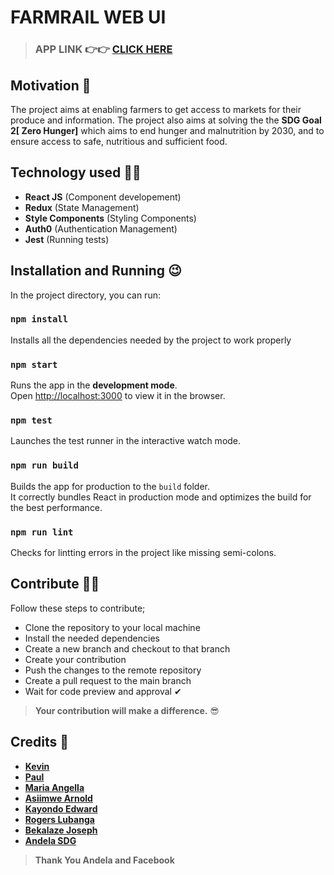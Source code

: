# **FARMRAIL WEB UI**
> ### **APP LINK** 👉👉 [**CLICK HERE**](https://farmrail-staging.netlify.app)

## **Motivation** 👻
The project aims at enabling farmers to get access to markets for their produce and information. The project also aims at solving the the **SDG Goal 2[ Zero Hunger]** which aims to end hunger and malnutrition by 2030, and to ensure access to safe, nutritious and sufficient food.

## **Technology used** 🐱‍👤
- **React JS** (Component developement)
- **Redux** (State Management)
- **Style Components** (Styling Components)
- **Auth0** (Authentication Management)
- **Jest** (Running tests)

## **Installation and Running 😉**

In the project directory, you can run:
### `npm install`
Installs all the dependencies needed by the project to work properly

### `npm start`

Runs the app in the **development mode**.<br />
Open [http://localhost:3000](http://localhost:3000) to view it in the browser.

### `npm test`

Launches the test runner in the interactive watch mode.


### `npm run build`

Builds the app for production to the `build` folder.<br />
It correctly bundles React in production mode and optimizes the build for the best performance.

### `npm run lint`
Checks for lintting errors in the project like missing semi-colons.

## **Contribute 🐱‍🏍**
Follow these steps to contribute;
-  Clone the repository to your local machine
-  Install the needed dependencies
-  Create a new branch and checkout to that branch
-  Create your contribution 
-  Push the changes to the remote repository
-  Create a pull request to the main branch
-  Wait for code preview and approval ✔

> **Your contribution will make a difference.** 😎

## **Credits** 🙌
-  [**Kevin**](https://github.com/kmwamasali) </br> 
-  [**Paul**](https://github.com/LadPaule) </br>
-  [**Maria Angella**](https://github.com/MariaAngella) </br>
-  [**Asiimwe Arnold**](https://github.com/asiimwearnold) </br>
-  [**Kayondo Edward**](https://github.com/amkayondo) </br>
-  [**Rogers Lubanga**](https://github.com/swimking) </br>
-  [**Bekalaze Joseph**](https://github.com/bekeplar) </br>
-  [**Andela SDG**](https://github.com/BuildForSDG) </br>

> **Thank You Andela and Facebook**


